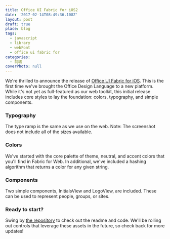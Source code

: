 ```yaml
---
title: Office UI Fabric for iOS2
date: '2017-02-14T08:49:36.108Z'
layout: post
draft: true
place: blog
tags:
  - javascript
  - library
  - webFont
  - office ui fabric for
categories:
  - 前端
coverPhoto: null
---
```

We're thrilled to announce the release of [Office UI Fabric for iOS](https://github.com/OfficeDev/Office-UI-Fabric-iOS). This is the first time we've brought the Office Design Language to a new platform. While it's not yet as full-featured as our web toolkit, this initial release includes core styles to lay the foundation: colors, typography, and simple components.

### Typography
The type ramp is the same as we use on the web.
Note: The screenshot does not include all of the sizes available.

### Colors
We've started with the core palette of theme, neutral, and accent colors that you'll find in Fabric for Web. In additional, we've included a hashing algorithm that returns a color for any given string.

### Components
Two simple components, InitialsView and LogoView, are included. These can be used to represent people, groups, or sites.

### Ready to start?
Swing by [the repository](https://github.com/OfficeDev/Office-UI-Fabric-iOS) to check out the readme and code. We'll be rolling out controls that leverage these assets in the future, so check back for more updates!
